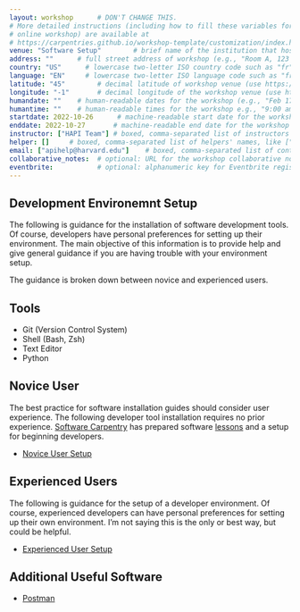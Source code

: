 ```yaml
---
layout: workshop      # DON'T CHANGE THIS.
# More detailed instructions (including how to fill these variables for an
# online workshop) are available at
# https://carpentries.github.io/workshop-template/customization/index.html
venue: "Software Setup"        # brief name of the institution that hosts the workshop without address (e.g., "Euphoric State University")
address: ""      # full street address of workshop (e.g., "Room A, 123 Forth Street, Blimingen, Euphoria"), videoconferencing URL, or 'online'
country: "US"      # lowercase two-letter ISO country code such as "fr" (see https://en.wikipedia.org/wiki/ISO_3166-1#Current_codes) for the institution that hosts the workshop
language: "EN"     # lowercase two-letter ISO language code such as "fr" (see https://en.wikipedia.org/wiki/List_of_ISO_639-1_codes) for the workshop
latitude: "45"        # decimal latitude of workshop venue (use https://www.latlong.net/)
longitude: "-1"       # decimal longitude of the workshop venue (use https://www.latlong.net)
humandate: ""    # human-readable dates for the workshop (e.g., "Feb 17-18, 2020")
humantime: ""    # human-readable times for the workshop e.g., "9:00 am - 4:30 pm CEST (7:00 am - 2:30 pm UTC)"
startdate: 2022-10-26      # machine-readable start date for the workshop in YYYY-MM-DD format like 2015-01-01
enddate: 2022-10-27       # machine-readable end date for the workshop in YYYY-MM-DD format like 2015-01-02
instructor: ["HAPI Team"] # boxed, comma-separated list of instructors' names as strings, like ["Kay McNulty", "Betty Jennings", "Betty Snyder"]
helper: []     # boxed, comma-separated list of helpers' names, like ["Marlyn Wescoff", "Fran Bilas", "Ruth Lichterman"]
email: ["apihelp@harvard.edu"]    # boxed, comma-separated list of contact email addresses for the host, lead instructor, or whoever else is handling questions, like ["marlyn.wescoff@example.org", "fran.bilas@example.org", "ruth.lichterman@example.org"]
collaborative_notes:  # optional: URL for the workshop collaborative notes, e.g. an Etherpad or Google Docs document (e.g., https://pad.carpentries.org/2015-01-01-euphoria)
eventbrite:           # optional: alphanumeric key for Eventbrite registration, e.g., "1234567890AB" (if Eventbrite is being used)
---
```


## Development Environemnt Setup

The following is guidance for the installation of software development tools. Of course, developers have personal preferences for setting up their environment. The main objective of this information is to provide help and give general guidance if you are having trouble with your environment setup.

The guidance is broken down between novice and experienced users. 

## Tools
* Git (Version Control System)
* Shell (Bash, Zsh)
* Text Editor
* Python

## Novice User

The best practice for software installation guides should consider user experience. The following developer tool installation requires no prior experience. [Software Carpentry](https://software-carpentry.org/) has prepared software [lessons](https://software-carpentry.org/lessons/) and a setup for beginning developers.

* [Novice User Setup](/hapi-dev-setup/novicesetup)

## Experienced Users 

The following is guidance for the setup of a developer environment. Of course, experienced developers can have personal preferences for setting up their own environment. I’m not saying this is the only or best way, but could be helpful. 

* [Experienced User Setup](/hapi-dev-setup/expierencedsetup)


## Additional Useful Software

* [Postman](/hapi-dev-setup/postman)


